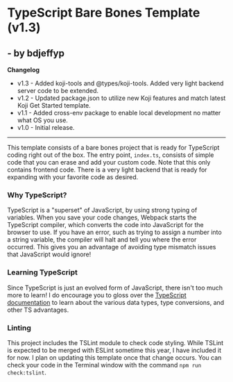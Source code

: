 # TypeScript Bare Bones Template (v1.3)
## - by bdjeffyp

__Changelog__
* v1.3 - Added koji-tools and @types/koji-tools. Added very light backend server code to be extended.
* v1.2 - Updated package.json to utilize new Koji features and match latest Koji Get Started template.
* v1.1 - Added cross-env package to enable local development no matter what OS you use.
* v1.0 - Initial release.

----------
This template consists of a bare bones project that is ready for TypeScript coding right out of the box. The entry point, `index.ts`, consists of simple code that you can erase and add your custom code. Note that this only contains frontend code. There is a very light backend that is ready for expanding with your favorite code as desired.

### Why TypeScript?
TypeScript is a "superset" of JavaScript, by using strong typing of variables. When you save your code changes, Webpack starts the TypeScript compiler, which converts the code into JavaScript for the browser to use. If you have an error, such as trying to assign a number into a string variable, the compiler will halt and tell you where the error occurred. This gives you an advantage of avoiding type mismatch issues that JavaScript would ignore!

### Learning TypeScript
Since TypeScript is just an evolved form of JavaScript, there isn't too much more to learn! I do encourage you to gloss over the [TypeScript documentation](https://www.typescriptlang.org/docs/home.html) to learn about the various data types, type conversions, and other TS advantages.

### Linting
This project includes the TSLint module to check code styling. While TSLint is expected to be merged with ESLint sometime this year, I have included it for now. I plan on updating this template once that change occurs. You can check your code in the Terminal window with the command `npm run check:tslint`.
